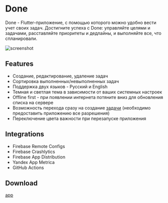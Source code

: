 # Done
Done - Flutter-приложение, с помощью которого можно удобно вести учет своих задач.
Достигните успеха с Done: управляйте целями и задачами, расставляйте приоритеты и дедлайны, и выполняйте все, что спланировали.


![screenshot](https://user-images.githubusercontent.com/90920052/183743247-e693f71c-db7e-4484-b6e0-7224a6ef8c28.jpg)
## Features

* Cоздание, редактирование, удаление задач
* Cортировка выполненных/невыполненных задач
* Поддержка двух языков - Русский и English
* Темная и светлая тема в зависимости от ваших системных настроек
* Offline first - при появлении интернета потяните вниз для обновления списка на сервере
* Возможность перехода сразу на создание [задачи](mytasks.ru/create) (необходимо предоставить приложению все разрешения)
* Переключение цвета важности при перезапуске приложения

## Integrations

* Firebase Remote Configs
* Firebase Crashlytics
* Firebase App Distribution
* Yandex App Metrica
* GitHub Actions

## Download
[app](https://disk.yandex.ru/d/FSZgFcrhkY09rg) 
